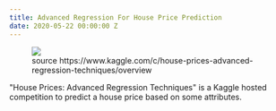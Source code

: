 ```yaml
---
title: Advanced Regression For House Price Prediction
date: 2020-05-22 00:00:00 Z
---
```


<figure>
<img src="https://user-images.githubusercontent.com/530250/82734552-f5876800-9d5e-11ea-89e3-f596a9ffcced.png">
<figcaption>source https://www.kaggle.com/c/house-prices-advanced-regression-techniques/overview</figcaption>
</figure>
"House Prices: Advanced Regression Techniques" is a Kaggle hosted competition to predict a house price based on some attributes.
